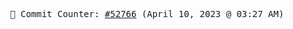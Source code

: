 <p align="center">
    <samp>
        📮 Commit Counter: <a href="https://github.com/Javascript-void0/Javascript-void0/commits/main">#52766</a> (April 10, 2023 @ 03:27 AM)
    </samp>
</p>